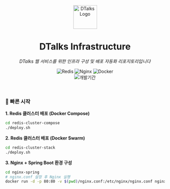 <div align="center">

<img width="75" alt="DTalks Logo" src="https://github.com/user-attachments/assets/8901ef46-86b0-44d8-b9f5-d32f831a5651" />

<h1>DTalks Infrastructure</h1>

<p><em>DTalks 웹 서비스를 위한 인프라 구성 및 배포 자동화 리포지토리입니다</em></p>

<p>
  <img src="https://img.shields.io/badge/Redis-DC382D?style=for-the-badge&logo=redis&logoColor=white" alt="Redis"/>
  <img src="https://img.shields.io/badge/Nginx-009639?style=for-the-badge&logo=nginx&logoColor=white" alt="Nginx"/>
  <img src="https://img.shields.io/badge/Docker-2496ED?style=for-the-badge&logo=docker&logoColor=white" alt="Docker"/>
<br>
  <img src="https://img.shields.io/badge/개발기간-2025.07~2025.08-7D57C1?style=for-the-badge&logo=github&logoColor=white" alt="개발기간"/>
</p>

</div>

<div align="left">

<br>

### 🚀 빠른 시작

**1. Redis 클러스터 배포 (Docker Compose)**

```bash
cd redis-cluster-compose
./deploy.sh
```

**2. Redis 클러스터 배포 (Docker Swarm)**

```bash
cd redis-cluster-stack
./deploy.sh
```

**3. Nginx + Spring Boot 환경 구성**

```bash
cd nginx-spring
# nginx.conf 설정 후 Nginx 실행
docker run -d -p 80:80 -v $(pwd)/nginx.conf:/etc/nginx/nginx.conf nginx:latest
```

</div> 
